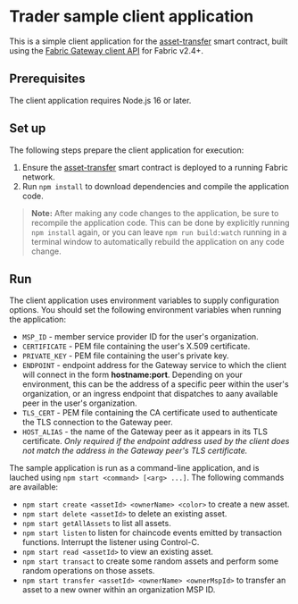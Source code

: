 # Trader sample client application

This is a simple client application for the [asset-transfer](../../contracts/asset-tx-typescript/) smart contract, built using the [Fabric Gateway client API](https://hyperledger.github.io/fabric-gateway/) for Fabric v2.4+.

## Prerequisites

The client application requires Node.js 16 or later.

## Set up

The following steps prepare the client application for execution:

1. Ensure the [asset-transfer](../../contracts/asset-tx-typescript/) smart contract is deployed to a running Fabric network.
1. Run `npm install` to download dependencies and compile the application code.

> **Note:** After making any code changes to the application, be sure to recompile the application code. This can be done by explicitly running `npm install` again, or you can leave `npm run build:watch` running in a terminal window to automatically rebuild the application on any code change.

## Run

The client application uses environment variables to supply configuration options. You should set the following environment variables when running the application:

- `MSP_ID` - member service provider ID for the user's organization.
- `CERTIFICATE` - PEM file containing the user's X.509 certificate.
- `PRIVATE_KEY` - PEM file containing the user's private key.
- `ENDPOINT` - endpoint address for the Gateway service to which the client will connect in the form **hostname:port**. Depending on your environment, this can be the address of a specific peer within the user's organization, or an ingress endpoint that dispatches to aany available peer in the user's organization.
- `TLS_CERT` - PEM file containing the CA certificate used to authenticate the TLS connection to the Gateway peer.
- `HOST_ALIAS` - the name of the Gateway peer as it appears in its TLS certificate. *Only required if the endpoint address used by the client does not match the address in the Gateway peer's TLS certificate.*

The sample application is run as a command-line application, and is lauched using `npm start <command> [<arg> ...]`. The following commands are available:

- `npm start create <assetId> <ownerName> <color>` to create a new asset.
- `npm start delete <assetId>` to delete an existing asset.
- `npm start getAllAssets` to list all assets.
- `npm start listen` to listen for chaincode events emitted by transaction functions. Interrupt the listener using Control-C.
- `npm start read <assetId>` to view an existing asset.
- `npm start transact` to create some random assets and perform some random operations on those assets.
- `npm start transfer <assetId> <ownerName> <ownerMspId>` to transfer an asset to a new owner within an organization MSP ID.
